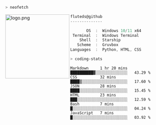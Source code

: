 ```zsh
> neofetch
```

<!--img align="left" src="https://github.com/fluteds.png" alt="logo.png" width="200"/>-->
<img align="left" src="https://external-content.duckduckgo.com/iu/?u=https%3A%2F%2F78.media.tumblr.com%2F975fca5f82161b190efdcaa05ffbd4ec%2Ftumblr_p6q6m9TJF01x3p3jmo1_500.png&f=1&nofb=1" alt="logo.png" width="200"/>

```csharp
fluteds@github
--------------

       OS  :  Windows 10/11 x64
 Terminal  :  Windows Terminal
    Shell  :  Starship
   Scheme  :  Gruvbox
Languages  :  Python, HTML, CSS
```

```zsh
> coding-stats
```

<!--START_SECTION:waka-->

```text
Markdown     1 hr 20 mins    ██████████▓░░░░░░░░░░░░░░   43.29 %
CSS          32 mins         ████▒░░░░░░░░░░░░░░░░░░░░   17.60 %
JSON         28 mins         ████░░░░░░░░░░░░░░░░░░░░░   15.45 %
HTML         23 mins         ███░░░░░░░░░░░░░░░░░░░░░░   12.59 %
Bash         7 mins          █░░░░░░░░░░░░░░░░░░░░░░░░   04.24 %
JavaScript   7 mins          █░░░░░░░░░░░░░░░░░░░░░░░░   03.92 %
```

<!--END_SECTION:waka-->
